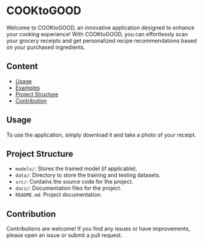# COOKtoGOOD

Welcome to COOKtoGOOD, an innovative application designed to enhance your cooking experience! With COOKtoGOOD, you can effortlessly scan your grocery receipts and get personalized recipe recommendations based on your purchased ingredients.

## Content

- [Usage](#usage)
- [Examples](#examples)
- [Project Structure](#project-structure)
- [Contribution](#contribution)


## Usage

To use the application, simply download it and take a photo of your receipt.


## Project Structure

- `models/`: Stores the trained model (if applicable).
- `data/`: Directory to store the training and testing datasets.
- `src/`: Contains the source code for the project.
- `docs/`: Documentation files for the project.
- `README.md`: Project documentation.

## Contribution

Contributions are welcome! If you find any issues or have improvements, please open an issue or submit a pull request.

